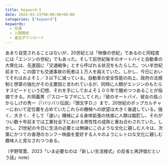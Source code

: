 ```yaml
---
title: keyword-3
date: 2024-03-23T00:00:00+09:00
categories: ["keyword"]
keywords:
  - 交通
  - 人間関係
  - 違法ダウンロード
---
```

あまり自覚されることはないが、20世紀とは「映像の世紀」であるのと同程度には「エンジンの世紀」でもあった。そして前世紀後半のオートバイと自動車の大衆化は、先進国に「交通戦争」とすら呼ばれる状況をもたらした。つい半世紀前まで、この国でも交通事故の死者は１万人を超えていた。しかし、今日においてそれはおよそ１／３以下に減っている。自動車の安全性能の向上、政府の法規制と啓蒙の強化がその主要因と言われているが、同時に人類がエンジンのもたらすスピードという幻想、それを手にしておよそ１００年で醒めつつあることが指摘できる。片岡義男（『スローなブギにしてくれ』『彼のオートバイ、彼女の島』）からしげの秀一（『バリバリ伝説』『頭文字Ｄ』）まで、20世紀のポップカルチャーにおいて定位置を占めていたこれらの機械への欲望は大きく後退している。強く、大きく、そして「速い」機械による身体拡張の快楽に人類は酩酊し、それがつい数十年前までは工業社会下における男性性の成熟と重ね合わされていた。しかし、21世紀の今日に生活の必要とは無縁にこのような文化に親しむ人々は、次第にかつての香港のカンフー映画を愛好する人々のようにレトロな文化に親しむ趣味人と見なされつつある。

（宇野常寛、2023「いま必要なのは「新しい生活様式」の反省と再評価だという話」note）
